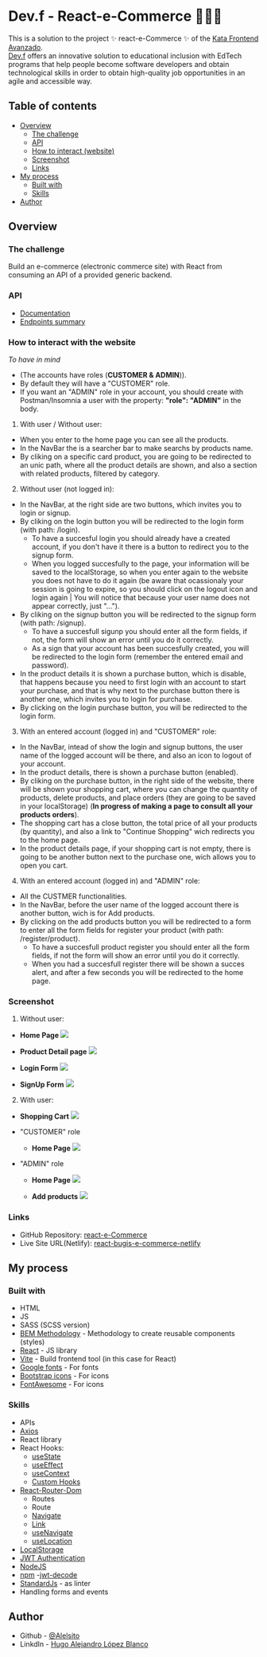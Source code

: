 # Dev.f - React-e-Commerce 🎃🛒🎃

This is a solution to the project ✨ react-e-Commerce ✨ of the [Kata Frontend Avanzado](https://www.devf.la/master/encoding/mx).\
[Dev.f](https://www.devf.la/) offers an innovative solution to educational inclusion with EdTech programs that help people become software developers and obtain technological skills in order to obtain high-quality job opportunities in an agile and accessible way. 

## Table of contents

- [Overview](#overview)
  - [The challenge](#the-challenge)
  - [API](#api)
  - [How to interact (website)](#how-to-interact-with-the-website)
  - [Screenshot](#screenshot)
  - [Links](#links)
- [My process](#my-process)
  - [Built with](#built-with)
  - [Skills](#skills)
- [Author](#author)

## Overview

### The challenge

Build an e-commerce (electronic commerce site) with React from consuming an API of a provided generic backend.

### API

- [Documentation](https://documenter.getpostman.com/view/807695/Tzm6jvYY)
- [Endpoints summary](https://ecomerce-master.herokuapp.com/docs)

### How to interact with the website

*To have in mind* 
  - (The accounts have roles (**CUSTOMER & ADMIN**)).
  - By default they will have a "CUSTOMER" role.
  - If you want an "ADMIN" role in your account, you should create with Postman/Insomnia a user with the property: **"role": "ADMIN"** in the body.

1. With user / Without user:
  - When you enter to the home page you can see all the products.
  - In the NavBar the is a searcher bar to make searchs by products name.
  - By cliking on a specific card product, you are going to be redirected to an unic path, where all the product details are shown, and also a section with related products, filtered by category.

2. Without user (not logged in):
  - In the NavBar, at the right side are two buttons, which invites you to login or signup.
  - By cliking on the login button you will be redirected to the login form (with path: /login).
    - To have a succesful login you should already have a created account, if you don't have it there is a button to redirect you to the signup form.
    - When you logged succesfully to the page, your information will be saved to the localStorage, so when you enter again to the website you does not have to do it again (be aware that ocassionaly your session is going to expire, so you should click on the logout icon and login again | You will notice that because your user name does not appear correctly, just "...").
  - By cliking on the signup button you will be redirected to the signup form (with path: /signup).
    - To have a succesfull sigunp you should enter all the form fields, if not, the form will show an error until you do it correctly.
    - As a sign that your account has been succesfully created, you will be redirected to the login form (remember the entered email and password).
  - In the product details it is shown a purchase button, which is disable, that happens because you need to first login with an account to start your purchase, and that is why next to the purchase button there is another one, which invites you to login for purchase.
  - By clicking on the login purchase button, you will be redirected to the login form.

3. With an entered account (logged in) and "CUSTOMER" role:
  - In the NavBar, intead of show the login and signup buttons, the user name of the logged account will be there, and also an icon to logout of your account.
  - In the product details, there is shown a purchase button (enabled).
  - By cliking on the purchase button, in the right side of the website, there will be shown your shopping cart, where you can change the quantity of products, delete products, and place orders (they are going to be saved in your localStorage) (**In progress of making a page to consult all your products orders**).
  - The shopping cart has a close button, the total price of all your products (by quantity), and also a link to "Continue Shopping" wich redirects you to the home page.
  - In the product details page, if your shopping cart is not empty, there is going to be another button next to the purchase one, wich allows you to open you cart.

4. With an entered account (logged in) and "ADMIN" role:
  - All the CUSTMER functionalities.
  - In the NavBar, before the user name of the logged account there is another button, wich is for Add products.
  - By clicking on the add products button you will be redirected to a form to enter all the form fields for register your product (with path: /register/product).
    - To have a succesfull product register you should enter all the form fields, if not the form will show an error until you do it correctly.
    - When you had a succesfull register there will be shown a succes alert, and after a few seconds you will be redirected to the home page.

### Screenshot

1. Without user:
  - **Home Page**
  ![](./src/assets/screenshots/Without-user/home-page.png)

  - **Product Detail page**
  ![](./src/assets/screenshots/Without-user/product-detail.png)
  
  - **Login Form**
  ![](./src/assets/screenshots/Without-user/login-form.png)

  - **SignUp Form**
  ![](./src/assets/screenshots/Without-user/signup-form.png)

2. With user:
  - **Shopping Cart**
  ![](./src/assets/screenshots/With-user/shopping-cart.png)

  - "CUSTOMER" role
    - **Home Page**
    ![](./src/assets/screenshots/With-user/CUSTOMER-role/home-page.png)

  - "ADMIN" role
    - **Home Page**
    ![](./src/assets/screenshots/With-user/ADMIN-role/home-page.png)

    - **Add products**
    ![](./src/assets/screenshots/With-user/ADMIN-role/add-products-form.png)


### Links

- GitHub Repository: [react-e-Commerce](https://github.com/Alelsito/react-e-Commerce)
- Live Site URL(Netlify): [react-bugis-e-commerce-netlify](https://react-bugis-e-commerce.netlify.app/)

## My process

### Built with

- HTML
- JS
- SASS (SCSS version)
- [BEM Methodology](https://getbem.com/) - Methodology to create reusable components (styles)
- [React](https://reactjs.org/) - JS library
- [Vite](https://vitejs.dev/) - Build frontend tool (in this case for React)
- [Google fonts](https://fonts.google.com/) - For fonts
- [Bootstrap icons](https://icons.getbootstrap.com/) - For icons
- [FontAwesome](https://fontawesome.com/) - For icons


### Skills

- APIs
- [Axios](https://axios-http.com/docs/intro)
- React library
- React Hooks:
    - [useState](https://reactjs.org/docs/hooks-state.html)
    - [useEffect](https://reactjs.org/docs/hooks-effect.html)
    - [useContext](https://reactjs.org/docs/hooks-reference.html#usecontext)
    - [Custom Hooks](https://reactjs.org/docs/hooks-custom.html)
- [React-Router-Dom](https://reactrouter.com/en/main)
    - Routes
    - Route
    - [Navigate](https://reactrouter.com/en/main/components/navigate)
    - [Link](https://reactrouter.com/en/main/components/link)
    - [useNavigate](https://reactrouter.com/en/main/hooks/use-navigate)
    - [useLocation](https://reactrouter.com/en/main/hooks/use-location)
- [LocalStorage](https://developer.mozilla.org/es/docs/Web/API/Window/localStorage)
- [JWT Authentication](https://jwt.io/introduction)
- [NodeJS](https://nodejs.org/en/)
- [npm](https://www.npmjs.com/)
  -[jwt-decode](https://www.npmjs.com/package/jwt-decode)
- [StandardJs](https://standardjs.com/) - as linter
- Handling forms and events

## Author

- Github - [@Alelsito](https://github.com/Alelsito)
- LinkdIn - [Hugo Alejandro López Blanco](https://www.linkedin.com/in/hugolopezblanco/)
